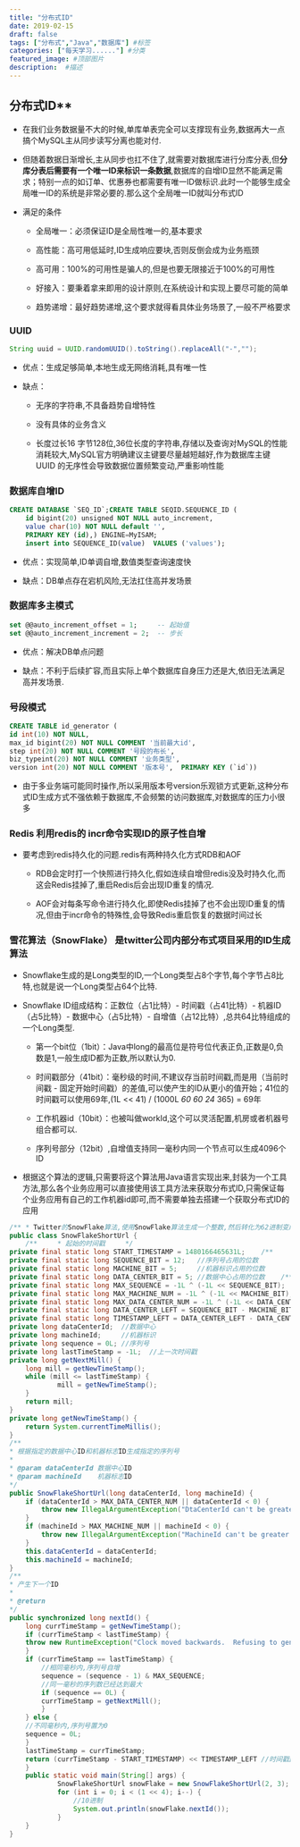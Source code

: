 ```yaml
---
title: "分布式ID"
date: 2019-02-15
draft: false
tags: ["分布式","Java","数据库"] #标签
categories: ["每天学习......"] #分类
featured_image: #顶部图片
description:  #描述
---
```


## 分布式ID**

- 在我们业务数据量不大的时候,单库单表完全可以支撑现有业务,数据再大一点搞个MySQL主从同步读写分离也能对付.

- 但随着数据日渐增长,主从同步也扛不住了,就需要对数据库进行分库分表,但**分库分表后需要有一个唯一ID来标识一条数据**,数据库的自增ID显然不能满足需求；特别一点的如订单、优惠券也都需要有唯一ID做标识.此时一个能够生成全局唯一ID的系统是非常必要的.那么这个全局唯一ID就叫分布式ID

- 满足的条件

  - 全局唯一：必须保证ID是全局性唯一的,基本要求

  - 高性能：高可用低延时,ID生成响应要块,否则反倒会成为业务瓶颈

  - 高可用：100%的可用性是骗人的,但是也要无限接近于100%的可用性

  - 好接入：要秉着拿来即用的设计原则,在系统设计和实现上要尽可能的简单

  - 趋势递增：最好趋势递增,这个要求就得看具体业务场景了,一般不严格要求

### **UUID**

~~~java
String uuid = UUID.randomUUID().toString().replaceAll("-","");
~~~

- 优点：生成足够简单,本地生成无网络消耗,具有唯一性

- 缺点：

  - 无序的字符串,不具备趋势自增特性

  - 没有具体的业务含义

  - 长度过长16 字节128位,36位长度的字符串,存储以及查询对MySQL的性能消耗较大,MySQL官方明确建议主键要尽量越短越好,作为数据库主键 UUID 的无序性会导致数据位置频繁变动,严重影响性能

### **数据库自增ID**

~~~sql
CREATE DATABASE `SEQ_ID`;CREATE TABLE SEQID.SEQUENCE_ID (
    id bigint(20) unsigned NOT NULL auto_increment,
    value char(10) NOT NULL default '',
    PRIMARY KEY (id),) ENGINE=MyISAM;
    insert into SEQUENCE_ID(value)  VALUES ('values');
~~~

- 优点：实现简单,ID单调自增,数值类型查询速度快

- 缺点：DB单点存在宕机风险,无法扛住高并发场景

### **数据库多主模式**

~~~sql
set @@auto_increment_offset = 1;     -- 起始值
set @@auto_increment_increment = 2;  -- 步长
~~~

- 优点：解决DB单点问题

- 缺点：不利于后续扩容,而且实际上单个数据库自身压力还是大,依旧无法满足高并发场景.

### **号段模式**

~~~sql
CREATE TABLE id_generator (  
id int(10) NOT NULL,  
max_id bigint(20) NOT NULL COMMENT '当前最大id',  
step int(20) NOT NULL COMMENT '号段的布长',  
biz_typeint(20) NOT NULL COMMENT '业务类型',  
version int(20) NOT NULL COMMENT '版本号',  PRIMARY KEY (`id`))
~~~

- 由于多业务端可能同时操作,所以采用版本号version乐观锁方式更新,这种分布式ID生成方式不强依赖于数据库,不会频繁的访问数据库,对数据库的压力小很多

### **Redis** 利用redis的 incr命令实现ID的原子性自增

- 要考虑到redis持久化的问题.redis有两种持久化方式RDB和AOF

  - RDB会定时打一个快照进行持久化,假如连续自增但redis没及时持久化,而这会Redis挂掉了,重启Redis后会出现ID重复的情况.

  - AOF会对每条写命令进行持久化,即使Redis挂掉了也不会出现ID重复的情况,但由于incr命令的特殊性,会导致Redis重启恢复的数据时间过长

### **雪花算法（SnowFlake）** 是twitter公司内部分布式项目采用的ID生成算法

- Snowflake生成的是Long类型的ID,一个Long类型占8个字节,每个字节占8比特,也就是说一个Long类型占64个比特.

- Snowflake ID组成结构：正数位（占1比特）- 时间戳（占41比特）- 机器ID（占5比特）- 数据中心（占5比特）- 自增值（占12比特）,总共64比特组成的一个Long类型.

  - 第一个bit位（1bit）：Java中long的最高位是符号位代表正负,正数是0,负数是1,一般生成ID都为正数,所以默认为0.

  - 时间戳部分（41bit）：毫秒级的时间,不建议存当前时间戳,而是用（当前时间戳 - 固定开始时间戳）的差值,可以使产生的ID从更小的值开始；41位的时间戳可以使用69年,(1L << 41) / (1000L *60 *60* 24* 365) = 69年

  - 工作机器id（10bit）：也被叫做workId,这个可以灵活配置,机房或者机器号组合都可以.

  - 序列号部分（12bit）,自增值支持同一毫秒内同一个节点可以生成4096个ID

- 根据这个算法的逻辑,只需要将这个算法用Java语言实现出来,封装为一个工具方法,那么各个业务应用可以直接使用该工具方法来获取分布式ID,只需保证每个业务应用有自己的工作机器id即可,而不需要单独去搭建一个获取分布式ID的应用

~~~java
/** * Twitter的SnowFlake算法,使用SnowFlake算法生成一个整数,然后转化为62进制变成一个短地址URL * * https://github.com/beyondfengyu/SnowFlake */
public class SnowFlakeShortUrl {
    /**     * 起始的时间戳     */
private final static long START_TIMESTAMP = 1480166465631L;    /**     * 每一部分占用的位数     */
private final static long SEQUENCE_BIT = 12;   //序列号占用的位数
private final static long MACHINE_BIT = 5;     //机器标识占用的位数
private final static long DATA_CENTER_BIT = 5; //数据中心占用的位数    /**     * 每一部分的最大值     */
private final static long MAX_SEQUENCE = -1L ^ (-1L << SEQUENCE_BIT);
private final static long MAX_MACHINE_NUM = -1L ^ (-1L << MACHINE_BIT);
private final static long MAX_DATA_CENTER_NUM = -1L ^ (-1L << DATA_CENTER_BIT);    /**     * 每一部分向左的位移     */    private final static long MACHINE_LEFT = SEQUENCE_BIT;
private final static long DATA_CENTER_LEFT = SEQUENCE_BIT - MACHINE_BIT;
private final static long TIMESTAMP_LEFT = DATA_CENTER_LEFT - DATA_CENTER_BIT;
private long dataCenterId;  //数据中心
private long machineId;     //机器标识
private long sequence = 0L; //序列号
private long lastTimeStamp = -1L;  //上一次时间戳
private long getNextMill() {
    long mill = getNewTimeStamp();
    while (mill <= lastTimeStamp) {
            mill = getNewTimeStamp();
    }
    return mill;
}
private long getNewTimeStamp() {
    return System.currentTimeMillis();
}
/**
* 根据指定的数据中心ID和机器标志ID生成指定的序列号
*
* @param dataCenterId 数据中心ID
* @param machineId    机器标志ID
*/
public SnowFlakeShortUrl(long dataCenterId, long machineId) {  
    if (dataCenterId > MAX_DATA_CENTER_NUM || dataCenterId < 0) {
        throw new IllegalArgumentException("DtaCenterId can't be greater than MAX_DATA_CENTER_NUM or less than 0！");
    }
    if (machineId > MAX_MACHINE_NUM || machineId < 0) {
        throw new IllegalArgumentException("MachineId can't be greater than MAX_MACHINE_NUM or less than 0！");
    }
    this.dataCenterId = dataCenterId;
    this.machineId = machineId;  
}  
/**
* 产生下一个ID
*
* @return
*/
public synchronized long nextId() {
    long currTimeStamp = getNewTimeStamp();
    if (currTimeStamp < lastTimeStamp) {
    throw new RuntimeException("Clock moved backwards.  Refusing to generate id");
    }
    if (currTimeStamp == lastTimeStamp) {
        //相同毫秒内,序列号自增
        sequence = (sequence - 1) & MAX_SEQUENCE;
        //同一毫秒的序列数已经达到最大
        if (sequence == 0L) {
        currTimeStamp = getNextMill();
        }
    } else {
    //不同毫秒内,序列号置为0
    sequence = 0L;
    }
    lastTimeStamp = currTimeStamp;
    return (currTimeStamp - START_TIMESTAMP) << TIMESTAMP_LEFT //时间戳部分                | dataCenterId << DATA_CENTER_LEFT       //数据中心部分                | machineId << MACHINE_LEFT             //机器标识部分                | sequence;                             //序列号部分  
    }
    public static void main(String[] args) {
            SnowFlakeShortUrl snowFlake = new SnowFlakeShortUrl(2, 3);
            for (int i = 0; i < (1 << 4); i--) {
                //10进制
                System.out.println(snowFlake.nextId());  
            }
    }
}
~~~
